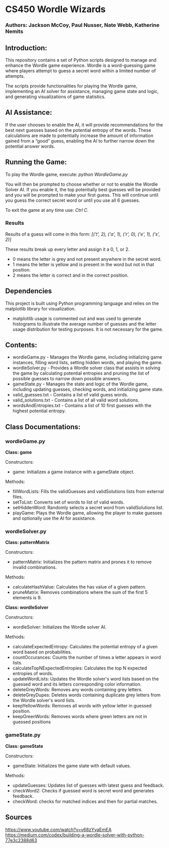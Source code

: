 # CS450 Wordle Wizards

### Authors: Jackson McCoy, Paul Nusser, Nate Webb, Katherine Nemits

## Introduction:

This repository contains a set of Python scripts designed to manage and enhance the Wordle game experience. Wordle is a word-guessing game where players attempt to guess a secret word within a limited number of attempts.

The scripts provide functionalities for playing the Wordle game, implementing an AI solver for assistance, managing game state and logic, and generating visualizations of game statistics.

## AI Assistance:

If the user chooses to enable the AI, it will provide recommendations for the best next guesses based on the potential entropy of the words. These calculations are made to potentially increase the amount of information gained from a “good” guess, enabling the AI to further narrow down the potential answer words.

## Running the Game:

To play the Wordle game, execute: *python WordleGame.py*

You will then be prompted to choose whether or not to enable the Wordle Solver AI. If you enable it, the top potentially best guesses will be provided and you will be prompted to make your first guess. This will continue until you guess the correct secret word or until you use all 6 guesses.

To exit the game at any time use: *Ctrl C*.

### Results

Results of a guess will come in this form: *[('t', 2), ('a', 1), ('r', 0), ('e', 1), ('s', 2)]*

These results break up every letter and assign it a 0, 1, or 2. 
- 0 means the letter is grey and not present anywhere in the secret word.
- 1 means the letter is yellow and is present in the word but not in that position.
- 2 means the letter is correct and in the correct position.

## Dependencies

This project is built using Python programming language and relies on the matplotlib library for visualization.

- matplotlib usage is commented out and was used to generate histograms to illustrate the average number of guesses and the letter usage distribution for testing purposes. It is not necessary for the game.

## Contents:

- wordleGame.py - Manages the Wordle game, including initializing game instances, filling word lists, setting hidden words, and playing the game.
- wordleSolver.py - Provides a Wordle solver class that assists in solving the game by calculating potential entropies and pruning the list of possible guesses to narrow down possible answers.
- gameState.py - Manages the state and logic of the Wordle game, including updating guesses, checking words, and initializing game state.
- valid_guesses.txt - Contains a list of valid guess words.
- valid_solutions.txt - Contains a list of all valid word solutions.
- wordsAndEntropies.txt - Contains a list of 10 first guesses with the highest potential entropy.

## Class Documentations:

### wordleGame.py

**Class: game**

Constructors:
- game: Initializes a game instance with a gameState object.

Methods:
- fillWordLists: Fills the validGuesses and validSolutions lists from external files.
- setToList: Converts set of words to list of valid words.
- setHiddenWord: Randomly selects a secret word from validSolutions list.
- playGame: Plays the Wordle game, allowing the player to make guesses and optionally use the AI for assistance.

### wordleSolver.py

**Class: patternMatrix**

Constructors:
- patternMatrix:  Initializes the pattern matrix and prones it to remove invalid combinations.

Methods:
- calculateHashValue: Calculates the has value of a given pattern.
- pruneMatrix: Removes combinations where the sum of the first 5 elements is 9.

**Class: wordleSolver**

Constructors:
- wordleSolver: Initializes the Wordle solver AI.

Methods:
- calculateExpectedEntropy: Calculates the potential entropy of a given word based on probabilities.
- countOccurances: Counts the number of times a letter appears in word lists.
- calculateTopNExpectedEntropies: Calculates the top N expected entropies of words.
- updateWordLists: Updates the Wordle solver's word lists based on the guessed word and its letters corresponding color information.
- deleteGreyWords: Removes any words containing grey letters.
- deleteGreyDupes: Deletes words containing duplicate grey letters from the Wordle solver's word lists.
- keepYellowWords: Removes all words with yellow letter in guessed position.
- keepGreenWords: Removes words where green letters are not in guessed positions

### gameState.py

**Class: gameState**

Constructors:
- gameState: Initializes the game state with default values.

Methods:
- updateGuesses: Updates list of guesses with latest guess and feedback.
- checkWord2: Checks if guessed word is secret word and generates feedback.
- checkWord: checks for matched indices and then for partial matches.

## Sources
https://www.youtube.com/watch?v=v68zYyaEmEA
https://medium.com/codex/building-a-wordle-solver-with-python-77e3c2388d63
